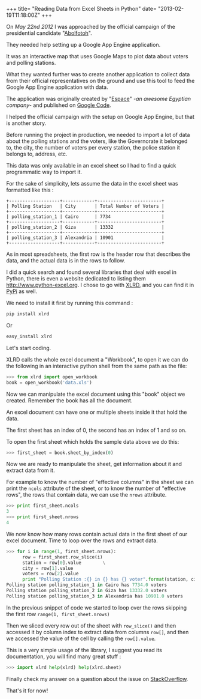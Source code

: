 +++
title= "Reading Data from Excel Sheets in Python"
date= "2013-02-19T11:18:00Z"
+++

On _May 22nd 2012_ I was approached by the official campaign of the presidential
candidate "[Abolfotoh][]".

They needed help setting up a Google App Engine application.

It was an interactive map that uses Google Maps to plot data about voters and
polling stations.

What they wanted further was to create another application to collect data from
their official representatives on the ground and use this tool to feed the
Google App Engine application with data.

The application was originally created by "[Espace][]" _-an awesome Egyptian
company-_ and published on [Google Code][].

I helped the official campaign with the setup on Google App Engine, but that is
another story.

Before running the project in production, we needed to import a lot of data
about the polling stations and the voters, like the Governorate it belonged to,
the city, the number of voters per every station, the police station it belongs
to, address, etc.

This data was only available in an excel sheet so I had to find a quick
programmatic way to import it.

For the sake of simplicity, lets assume the data in the excel sheet was
formatted like this :

```plaintext
+-------------------+------------+------------------------+
| Polling Station   | City       | Total Number of Voters |
+-------------------+------------+------------------------+
| polling_station_1 | Cairo      | 7734                   |
+-------------------+------------+------------------------+
| polling_station_2 | Giza       | 13332                  |
+-------------------+------------+------------------------+
| polling_station_3 | Alexandria | 10901                  |
+-------------------+------------+------------------------+
```

As in most spreadsheets, the first row is the header row that describes the
data, and the actual data is in the rows to follow.

I did a quick search and found several libraries that deal with excel in Python,
there is even a website dedicated to listing them <http://www.python-excel.org>.
I chose to go with [XLRD][], and you can find it in [PyPi][] as well.

We need to install it first by running this command :

```bash
pip install xlrd
```

Or

```bash
easy_install xlrd
```

Let's start coding.

XLRD calls the whole excel document a "Workbook", to open it we can do the
following in an interactive python shell from the same path as the file:

```python
>>> from xlrd import open_workbook 
book = open_workbook('data.xls')
```

Now we can manipulate the excel document using this "book" object we created.
Remember the book has all the document.

An excel document can have one or multiple sheets inside it that hold the data.

The first sheet has an index of 0, the second has an index of 1 and so on.

To open the first sheet which holds the sample data above we do this:

```python
>>> first_sheet = book.sheet_by_index(0)
```

Now we are ready to manipulate the sheet, get information about it and extract
data from it.

For example to know the number of "effective columns" in the sheet we can print
the `ncols` attribute of the sheet, or to know the number of "effective rows",
the rows that contain data, we can use the `nrows` attribute.

```python
>>> print first_sheet.ncols
3
>>> print first_sheet.nrows
4
```

We now know how many rows contain actual data in the first sheet of our excel
document. Time to loop over the rows and extract data.

```python
>>> for i in range(1, first_sheet.nrows):
      row = first_sheet.row_slice(i)
      station = row[0].value        \
      city = row[1].value
      voters = row[2].value
      print "Polling Station :{} in {} has {} voter".format(station, city, voters)
Polling station polling_station_1 in Cairo has 7734.0 voters
Polling station polling_station_2 in Giza has 13332.0 voters
Polling station polling_station_3 in Alexandria has 10901.0 voters
```

In the previous snippet of code we started to loop over the rows skipping the
first row `range(1, first_sheet.nrows)`

Then we sliced every row out of the sheet with `row_slice()` and then accessed
it by column index to extract data from columns `row[]`, and then we accessed
the value of the cell by calling the `row[].value`.

This is a very simple usage of the library, I suggest you read its
documentation, you will find many great stuff :

```python
>>> import xlrd help(xlrd) help(xlrd.sheet)
```

Finally check my answer on a question about the issue on [StackOverflow][].

That's it for now!

[abolfotoh]: http://www.abolfotoh.net/
[espace]: http://www.espace.com.eg
[google code]: https://code.google.com/p/egypt-election-2012-demo/
[xlrd]: http://pypi.python.org/pypi/xlrd
[pypi]: http://www.lexicon.net/sjmachin/xlrd.htm
[stackoverflow]: http://stackoverflow.com/questions/13805274/have-no-idea-with-python-excel-read-data-file/13805734#13805734
